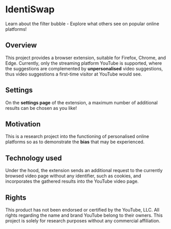 # IdentiSwap
Learn about the filter bubble - Explore what others see on popular online platforms!

## Overview

This project provides a browser extension, suitable for Firefox, Chrome, and Edge. Currently, only the streaming platform YouTube is supported, where the suggestions are complemented by **unpersonalised** video suggestions, thus video suggestions a first-time visitor at YouTube would see.

## Settings

On the **settings page** of the extension, a maximum number of additional results can be chosen as you like!

## Motivation

This is a research project into the functioning of personalised online platforms so as to demonstrate the **bias** that may be experienced.

## Technology used

Under the hood, the extension sends an additional request to the currently browsed video page without any identifier, such as cookies, and incorporates the gathered results into the YouTube video page.

## Rights

This product has not been endorsed or certified by the YouTube, LLC. All rights regarding the name and brand YouTube belong to their owners. This project is solely for research purposes without any commercial affiliation.
